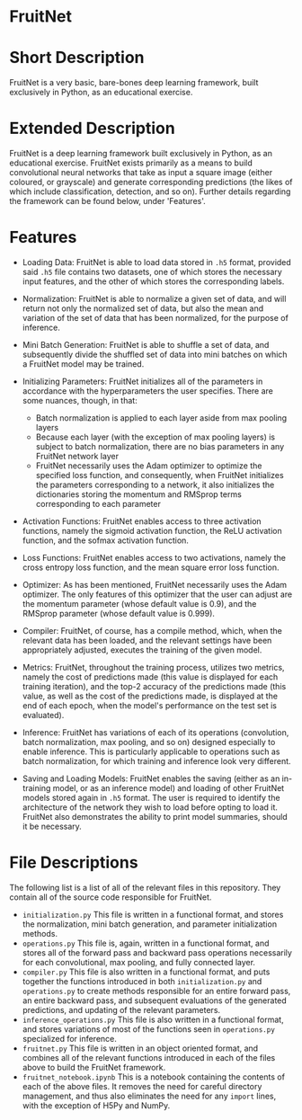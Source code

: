 # FruitNet

# Short Description
FruitNet is a very basic, bare-bones deep learning framework, built exclusively in Python, as an educational exercise.

# Extended Description
FruitNet is a deep learning framework built exclusively in Python, as an educational exercise. FruitNet exists primarily as a means to build convolutional neural networks that take as input a square image (either coloured, or grayscale) and generate corresponding predictions (the likes of which include classification, detection, and so on). Further details regarding the framework can be found below, under 'Features'.

# Features
- Loading Data: FruitNet is able to load data stored in `.h5` format, provided said `.h5` file contains two datasets, one of which stores the necessary input features, and the other of which stores the corresponding labels.
- Normalization: FruitNet is able to normalize a given set of data, and will return not only the normalized set of data, but also the mean and variation of the set of data that has been normalized, for the purpose of inference.
- Mini Batch Generation: FruitNet is able to shuffle a set of data, and subsequently divide the shuffled set of data into mini batches on which a FruitNet model may be trained.
- Initializing Parameters: FruitNet initializes all of the parameters in accordance with the hyperparameters the user specifies. There are some nuances, though, in that:
  - Batch normalization is applied to each layer aside from max pooling layers
  - Because each layer (with the exception of max pooling layers) is subject to batch normalization, there are no bias parameters in any FruitNet network layer
  - FruitNet necessarily uses the Adam optimizer to optimize the specified loss function, and consequently, when FruitNet initializes the parameters corresponding to a network, it also initializes the dictionaries storing the momentum and RMSprop terms corresponding to each parameter
- Activation Functions: FruitNet enables access to three activation functions, namely the sigmoid activation function, the ReLU activation function, and the sofmax activation function.
- Loss Functions: FruitNet enables access to two activations, namely the cross entropy loss function, and the mean square error loss function.
- Optimizer: As has been mentioned, FruitNet necessarily uses the Adam optimizer. The only features of this optimizer that the user can adjust are the momentum parameter (whose default value is 0.9), and the RMSprop parameter (whose default value is 0.999).
- Compiler: FruitNet, of course, has a compile method, which, when the relevant data has been loaded, and the relevant settings have been appropriately adjusted, executes the training of the given model.
- Metrics: FruitNet, throughout the training process, utilizes two metrics, namely the cost of predictions made (this value is displayed for each training iteration), and the top-2 accuracy of the predictions made (this value, as well as the cost of the predictions made, is displayed at the end of each epoch, when the model's performance on the test set is evaluated).

- Inference: FruitNet has variations of each of its operations (convolution, batch normalization, max pooling, and so on) designed especially to enable inference. This is particularly applicable to operations such as batch normalization, for which training and inference look very different.

- Saving and Loading Models: FruitNet enables the saving (either as an in-training model, or as an inference model) and loading of other FruitNet models stored again in `.h5` format. The user is required to identify the architecture of the network they wish to load before opting to load it. FruitNet also demonstrates the ability to print model summaries, should it be necessary.

# File Descriptions
The following list is a list of all of the relevant files in this repository. They contain all of the source code responsible for FruitNet.
- `initialization.py` This file is written in a functional format, and stores the normalization, mini batch generation, and parameter initialization methods.
- `operations.py` This file is, again, written in a functional format, and stores all of the forward pass and backward pass operations necessarily for each convolutional, max pooling, and fully connected layer.
- `compiler.py` This file is also written in a functional format, and puts together the functions introduced in both `initialization.py` and `operations.py` to create methods responsible for an entire forward pass, an entire backward pass, and subsequent evaluations of the generated predictions, and updating of the relevant parameters.
- `inference_operations.py` This file is also written in a functional format, and stores variations of most of the functions seen in `operations.py` specialized for inference.
- `fruitnet.py` This file is written in an object oriented format, and combines all of the relevant functions introduced in each of the files above to build the FruitNet framework.
- `fruitnet_notebook.ipynb` This is a notebook containing the contents of each of the above files. It removes the need for careful directory management, and thus also eliminates the need for any `import` lines, with the exception of H5Py and NumPy.
